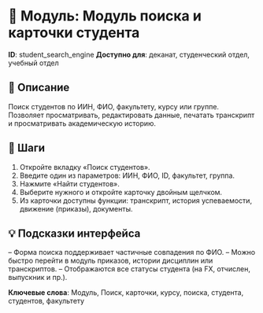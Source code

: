 # 📘 Модуль: Модуль поиска и карточки студента
**ID**: student_search_engine
**Доступно для**: деканат, студенческий отдел, учебный отдел

## 📝 Описание
Поиск студентов по ИИН, ФИО, факультету, курсу или группе. Позволяет просматривать, редактировать данные, печатать транскрипт и просматривать академическую историю.

## 🩜 Шаги
1. Откройте вкладку «Поиск студентов».
2. Введите один из параметров: ИИН, ФИО, ID, факультет, группа.
3. Нажмите «Найти студентов».
4. Выберите нужного и откройте карточку двойным щелчком.
5. Из карточки доступны функции: транскрипт, история успеваемости, движение (приказы), документы.

## 💡 Подсказки интерфейса
– Форма поиска поддерживает частичные совпадения по ФИО.
– Можно быстро перейти в модуль приказов, истории дисциплин или транскриптов.
– Отображаются все статусы студента (на FX, отчислен, выпускник и пр.).

**Ключевые слова**: Модуль, Поиск, карточки, курсу, поиска, студента, студентов, факультету
